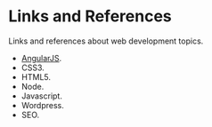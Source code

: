 Links and References
===
Links and references about web development topics.

- [AngularJS](https://github.com/Villanuevand/links-and-references/blob/master/angularjs.md "AngularJS").
- CSS3.
- HTML5.
- Node.
- Javascript.
- Wordpress.
- SEO.
